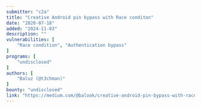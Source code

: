 ```yaml
---
submitter: "c2a"
title: "Creative Android pin bypass with Race conditon"
date: "2020-07-18"
added: "2024-11-03"
description: ""
vulnerabilities: [
    "Race condition", "Authentication bypass"
]
programs: [
    "undisclosed"
]
authors: [
    "Baluz (@t3chman)"
]
bounty: "undisclosed"
link: "https://medium.com/@balook/creative-android-pin-bypass-with-race-conditon-63a8bc3f0e31"
---
```




